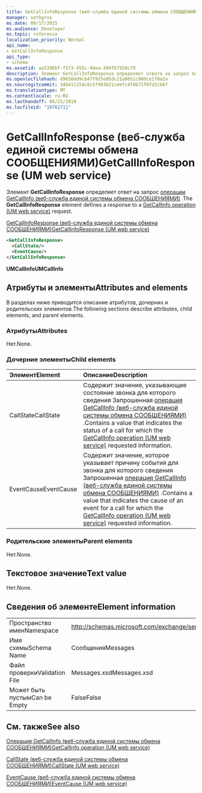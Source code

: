 ```yaml
---
title: GetCallInfoResponse (веб-служба единой системы обмена СООБЩЕНИЯМИ)
manager: sethgros
ms.date: 09/17/2015
ms.audience: Developer
ms.topic: reference
localization_priority: Normal
api_name:
- GetCallInfoResponse
api_type:
- schema
ms.assetid: aa5196bf-f5f3-455c-94ea-304fb7920c79
description: Элемент GetCallInfoResponse определяет ответа на запрос GetCallInfo операции (веб-служба единой системы обмена СООБЩЕНИЯМИ).
ms.openlocfilehash: d9658dd9cb47f925e05dc21a8651c98dce1f0a2a
ms.sourcegitcommit: 34041125dc8c5f993b21cebfc4f8b72f0fd2cb6f
ms.translationtype: MT
ms.contentlocale: ru-RU
ms.lasthandoff: 06/25/2018
ms.locfileid: "19762711"
---
```

# <a name="getcallinforesponse-um-web-service"></a><span data-ttu-id="9f683-103">GetCallInfoResponse (веб-служба единой системы обмена СООБЩЕНИЯМИ)</span><span class="sxs-lookup"><span data-stu-id="9f683-103">GetCallInfoResponse (UM web service)</span></span>

<span data-ttu-id="9f683-104">Элемент **GetCallInfoResponse** определяет ответ на запрос [операции GetCallInfo (веб-служба единой системы обмена СООБЩЕНИЯМИ)](getcallinfo-operation-um-web-service.md) .</span><span class="sxs-lookup"><span data-stu-id="9f683-104">The **GetCallInfoResponse** element defines a response to a [GetCallInfo operation (UM web service)](getcallinfo-operation-um-web-service.md) request.</span></span> 
  
[<span data-ttu-id="9f683-105">GetCallInfoResponse (веб-служба единой системы обмена СООБЩЕНИЯМИ)</span><span class="sxs-lookup"><span data-stu-id="9f683-105">GetCallInfoResponse (UM web service)</span></span>](getcallinforesponse-um-web-service.md)
  
```xml
<GetCallInfoResponse>
  <CallState/>
  <EventCause/>
</GetCallInfoResponse>
```

 <span data-ttu-id="9f683-106">**UMCallInfo**</span><span class="sxs-lookup"><span data-stu-id="9f683-106">**UMCallInfo**</span></span>
## <a name="attributes-and-elements"></a><span data-ttu-id="9f683-107">Атрибуты и элементы</span><span class="sxs-lookup"><span data-stu-id="9f683-107">Attributes and elements</span></span>

<span data-ttu-id="9f683-108">В разделах ниже приводится описание атрибутов, дочерних и родительских элементов.</span><span class="sxs-lookup"><span data-stu-id="9f683-108">The following sections describe attributes, child elements, and parent elements.</span></span>
  
### <a name="attributes"></a><span data-ttu-id="9f683-109">Атрибуты</span><span class="sxs-lookup"><span data-stu-id="9f683-109">Attributes</span></span>

<span data-ttu-id="9f683-110">Нет.</span><span class="sxs-lookup"><span data-stu-id="9f683-110">None.</span></span>
  
### <a name="child-elements"></a><span data-ttu-id="9f683-111">Дочерние элементы</span><span class="sxs-lookup"><span data-stu-id="9f683-111">Child elements</span></span>

|<span data-ttu-id="9f683-112">**Элемент**</span><span class="sxs-lookup"><span data-stu-id="9f683-112">**Element**</span></span>|<span data-ttu-id="9f683-113">**Описание**</span><span class="sxs-lookup"><span data-stu-id="9f683-113">**Description**</span></span>|
|:-----|:-----|
|<span data-ttu-id="9f683-114">CallState</span><span class="sxs-lookup"><span data-stu-id="9f683-114">CallState</span></span>  <br/> |<span data-ttu-id="9f683-115">Содержит значение, указывающее состояние звонка для которого сведения Запрошенная [операция GetCallInfo (веб-служба единой системы обмена СООБЩЕНИЯМИ)](getcallinfo-operation-um-web-service.md) .</span><span class="sxs-lookup"><span data-stu-id="9f683-115">Contains a value that indicates the status of a call for which the [GetCallInfo operation (UM web service)](getcallinfo-operation-um-web-service.md) requested information.</span></span>  <br/> |
|<span data-ttu-id="9f683-116">EventCause</span><span class="sxs-lookup"><span data-stu-id="9f683-116">EventCause</span></span>  <br/> |<span data-ttu-id="9f683-117">Содержит значение, которое указывает причину события для звонка для которого сведения Запрошенная [операция GetCallInfo (веб-служба единой системы обмена СООБЩЕНИЯМИ)](getcallinfo-operation-um-web-service.md) .</span><span class="sxs-lookup"><span data-stu-id="9f683-117">Contains a value that indicates the cause of an event for a call for which the [GetCallInfo operation (UM web service)](getcallinfo-operation-um-web-service.md) requested information.</span></span>  <br/> |
   
### <a name="parent-elements"></a><span data-ttu-id="9f683-118">Родительские элементы</span><span class="sxs-lookup"><span data-stu-id="9f683-118">Parent elements</span></span>

<span data-ttu-id="9f683-119">Нет.</span><span class="sxs-lookup"><span data-stu-id="9f683-119">None.</span></span>
  
## <a name="text-value"></a><span data-ttu-id="9f683-120">Текстовое значение</span><span class="sxs-lookup"><span data-stu-id="9f683-120">Text value</span></span>

<span data-ttu-id="9f683-121">Нет.</span><span class="sxs-lookup"><span data-stu-id="9f683-121">None.</span></span>
  
## <a name="element-information"></a><span data-ttu-id="9f683-122">Сведения об элементе</span><span class="sxs-lookup"><span data-stu-id="9f683-122">Element information</span></span>

|||
|:-----|:-----|
|<span data-ttu-id="9f683-123">Пространство имен</span><span class="sxs-lookup"><span data-stu-id="9f683-123">Namespace</span></span>  <br/> |http://schemas.microsoft.com/exchange/services/2006/messages  <br/> |
|<span data-ttu-id="9f683-124">Имя схемы</span><span class="sxs-lookup"><span data-stu-id="9f683-124">Schema Name</span></span>  <br/> |<span data-ttu-id="9f683-125">Сообщения</span><span class="sxs-lookup"><span data-stu-id="9f683-125">Messages</span></span>  <br/> |
|<span data-ttu-id="9f683-126">Файл проверки</span><span class="sxs-lookup"><span data-stu-id="9f683-126">Validation File</span></span>  <br/> |<span data-ttu-id="9f683-127">Messages.xsd</span><span class="sxs-lookup"><span data-stu-id="9f683-127">Messages.xsd</span></span>  <br/> |
|<span data-ttu-id="9f683-128">Может быть пустым</span><span class="sxs-lookup"><span data-stu-id="9f683-128">Can be Empty</span></span>  <br/> |<span data-ttu-id="9f683-129">False</span><span class="sxs-lookup"><span data-stu-id="9f683-129">False</span></span>  <br/> |
   
## <a name="see-also"></a><span data-ttu-id="9f683-130">См. также</span><span class="sxs-lookup"><span data-stu-id="9f683-130">See also</span></span>



[<span data-ttu-id="9f683-131">Операция GetCallInfo (веб-служба единой системы обмена СООБЩЕНИЯМИ)</span><span class="sxs-lookup"><span data-stu-id="9f683-131">GetCallInfo operation (UM web service)</span></span>](getcallinfo-operation-um-web-service.md)
  
[<span data-ttu-id="9f683-132">CallState (веб-служба единой системы обмена СООБЩЕНИЯМИ)</span><span class="sxs-lookup"><span data-stu-id="9f683-132">CallState (UM web service)</span></span>](callstate-um-web-service.md)
  
[<span data-ttu-id="9f683-133">EventCause (веб-служба единой системы обмена СООБЩЕНИЯМИ)</span><span class="sxs-lookup"><span data-stu-id="9f683-133">EventCause (UM web service)</span></span>](eventcause-um-web-service.md)

